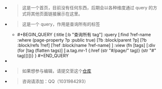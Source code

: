 - > 这是一个首页，目前没有任何东西，后期会以各种维度通过 query 的方式将其他页面链接展示在这里。
- > 这是一个 query，作用是查询所有的标签
	- #+BEGIN_QUERY
	  {:title [:b "查询所有 tag"]
	   :query [:find ?ref-name
	           :where
	           (page-property ?p :public true)
	           [?b :block/parent ?p]
	           [?b :block/refs ?ref]
	           [?ref :block/name ?ref-name] 
	           ]
	   :view (fn [tags]
	      [:div
	       (for [tag (flatten tags)]
	         [:a.tag.mr-1 {:href (str "#/page/" tag)}
	          (str "#" tag)])])}
	   }
	  #+END_QUERY
-
- > 如果想参与编辑，请提交至这个[仓库](https://github.com/b-yp/A-Song-of-Ice-and-Fire)
- > 咨询请添加：QQ（1031984293）